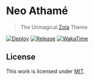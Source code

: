 # Neo Athamé

> The Unmagical [Zola](https://www.getzola.org) Theme

[![Deploy](https://github.com/infinitivewitch/neoathame/actions/workflows/deploy.yml/badge.svg?branch=main)](https://github.com/infinitivewitch/neoathame/actions/workflows/deploy.yml)
[![Release](https://github.com/infinitivewitch/neoathame/actions/workflows/release.yml/badge.svg?branch=main)](https://github.com/infinitivewitch/neoathame/actions/workflows/release.yml)
[![WakaTime](https://wakatime.com/badge/github/infinitivewitch/neoathame.svg)](https://wakatime.com/badge/github/infinitivewitch/neoathame)

## License

This work is licensed under [MIT](./LICENSE).
